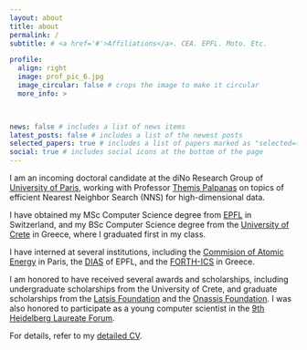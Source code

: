 ```yaml
---
layout: about
title: about
permalink: /
subtitle: # <a href='#'>Affiliations</a>. CEA. EPFL. Moto. Etc.

profile:
  align: right
  image: prof_pic_6.jpg
  image_circular: false # crops the image to make it circular
  more_info: > 

    

news: false # includes a list of news items
latest_posts: false # includes a list of the newest posts
selected_papers: true # includes a list of papers marked as "selected={true}"
social: true # includes social icons at the bottom of the page
---
```


I am an incoming doctoral candidate at the diNo Research Group of [University of Paris](https://u-paris.fr/en/), 
working with Professor [Themis Palpanas](https://helios2.mi.parisdescartes.fr/~themisp/) on topics of efficient Nearest Neighbor Search (NNS) for high-dimensional data. 

I have obtained my MSc Computer Science degree from [EPFL](https://www.epfl.ch/en/) in Switzerland, 
and my BSc Computer Science degree from the [University of Crete](https://www.csd.uoc.gr/CSD/index.jsp?lang=en) in Greece, where I graduated first in my class.

I have interned at several institutions, including the [Commision of Atomic Energy](https://www.cea.fr/) in Paris, 
the  [DIAS](https://www.epfl.ch/labs/dias/) of EPFL, and the [FORTH-ICS](https://www.forth.gr/en/home/) in Greece.

I am honored to have received several awards and scholarships, including undergraduate scholarships from the University of Crete, 
and graduate scholarships from the [Latsis Foundation](https://www.latsis-foundation.org/eng) and the [Onassis Foundation](https://www.onassis.org). 
I was also honored to participate as a young computer scientist in the [9th Heidelberg Laureate Forum](https://www.heidelberg-laureate-forum.org/forum/9th-hlf-2022.html).

For details, refer to my [detailed CV](https://mchatzakis.github.io/assets/pdf/cv.pdf).
